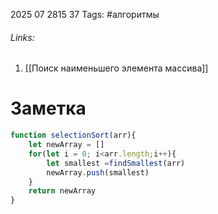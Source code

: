 2025 07 2815 37
Tags: #алгоритмы 
###### Links: 
1) [[Поиск наименьшего элемента массива]]
# Заметка
```js
function selectionSort(arr){
	let newArray = []
	for(let i = 0; i<arr.length;i++){
		let smallest =findSmallest(arr)
		newArray.push(smallest)
	}
	return newArray
}
```